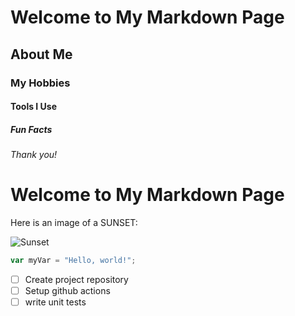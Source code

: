 # Welcome to My Markdown Page

## About Me

### My Hobbies

#### Tools I Use

##### Fun Facts

###### Thank you!

# Welcome to My Markdown Page

Here is an image of a SUNSET:

![Sunset](https://images.unsplash.com/photo-1501973801540-537f08ccae7b?auto=format&fit=crop&w=600&q=60)

``` javascript
var myVar = "Hello, world!";
```
- [ ] Create project repository
- [ ] Setup github actions
- [ ] write unit tests
